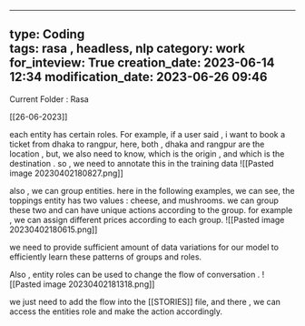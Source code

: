 
---
type: Coding  
tags: rasa , headless, nlp
category: work
for_inteview: True
creation_date: 2023-06-14 12:34
modification_date: 2023-06-26 09:46
---

  
Current Folder : Rasa




[[26-06-2023]]


each entity has certain roles. For example, if a user said , i want to book a ticket from dhaka to rangpur, here, both , dhaka and rangpur are the location , but, we also need to know, which is the origin , and which is the destination . so , we need to annotate this in the training data
![[Pasted image 20230402180827.png]]

also , we can group entities. here in the following examples, we can see, the toppings entity has two values : cheese, and mushrooms. we can group these  two and can have unique actions according to the group. for example , we can assign different prices according to each group. 
![[Pasted image 20230402180615.png]]

we need to provide sufficient amount of data variations for our model to efficiently learn these  patterns of groups and roles.

Also , entity roles can be used to change the flow of conversation .
![[Pasted image 20230402181318.png]]

we just need to add the flow into the [[STORIES]] file, and there , we can access the entities role and make the action accordingly. 